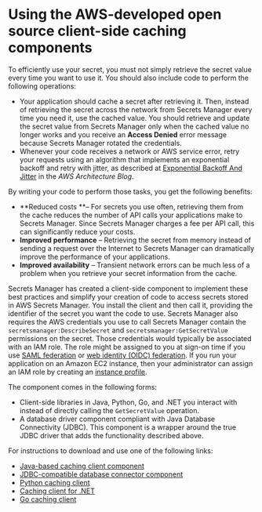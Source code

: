 # Using the AWS\-developed open source client\-side caching components<a name="use-client-side-caching"></a><a name="use-client-side-caching-components"></a>

To efficiently use your secret, you must not simply retrieve the secret value every time you want to use it\. You should also include code to perform the following operations:
+ Your application should cache a secret after retrieving it\. Then, instead of retrieving the secret across the network from Secrets Manager every time you need it, use the cached value\. You should retrieve and update the secret value from Secrets Manager only when the cached value no longer works and you receive an **Access Denied** error message because Secrets Manager rotated the credentials\.
+ Whenever your code receives a network or AWS service error, retry your requests using an algorithm that implements an exponential backoff and retry with jitter, as described at [Exponential Backoff And Jitter](http://aws.amazon.com/blogs/architecture/exponential-backoff-and-jitter/) in the *AWS Architecture Blog*\.

By writing your code to perform those tasks, you get the following benefits:
+ **Reduced costs **– For secrets you use often, retrieving them from the cache reduces the number of API calls your applications make to Secrets Manager\. Since Secrets Manager charges a fee per API call, this can significantly reduce your costs\.
+ **Improved performance** – Retrieving the secret from memory instead of sending a request over the Internet to Secrets Manager can dramatically improve the performance of your applications\.
+ **Improved availability** – Transient network errors can be much less of a problem when you retrieve your secret information from the cache\. 

Secrets Manager has created a client\-side component to implement these best practices and simplify your creation of code to access secrets stored in AWS Secrets Manager\. You install the client and then call it, providing the identifier of the secret you want the code to use\. Secrets Manager also requires the AWS credentials you use to call Secrets Manager contain the `secretsmanager:DescribeSecret` and `secretsmanager:GetSecretValue` permissions on the secret\. Those credentials would typically be associated with an IAM role\. The role might be assigned to you at sign\-on time if you use [SAML federation](https://docs.aws.amazon.com/IAM/latest/UserGuide/id_roles_providers_saml.html) or [web identity \(OIDC\) federation](https://docs.aws.amazon.com/IAM/latest/UserGuide/id_roles_providers_oidc.html)\. If you run your application on an Amazon EC2 instance, then your administrator can assign an IAM role by creating an [instance profile](https://docs.aws.amazon.com/AWSEC2/latest/UserGuide/iam-roles-for-amazon-ec2.html)\. 

The component comes in the following forms:
+ Client\-side libraries in Java, Python, Go, and \.NET you interact with instead of directly calling the `GetSecretValue` operation\.
+ A database driver component compliant with Java Database Connectivity \(JDBC\)\. This component is a wrapper around the true JDBC driver that adds the functionality described above\.

For instructions to download and use one of the following links:
+ [Java\-based caching client component](https://github.com/aws/aws-secretsmanager-caching-java )
+ [JDBC\-compatible database connector component](https://github.com/aws/aws-secretsmanager-jdbc )
+ [Python caching client](https://github.com/aws/aws-secretsmanager-caching-python )
+ [Caching client for \.NET](https://github.com/aws/aws-secretsmanager-caching-net )
+ [Go caching client](https://github.com/aws/aws-secretsmanager-caching-go )